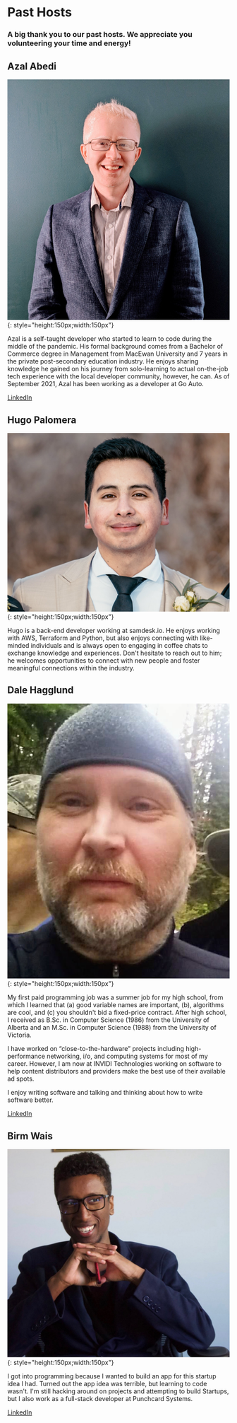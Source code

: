 # Past Hosts

### A big thank you to our past hosts.  We appreciate you volunteering your time and energy!


##  Azal Abedi

![Azal Abedi](azal.jpeg){: style="height:150px;width:150px"}

Azal is a self-taught developer who started to learn to code during the middle of the pandemic. His formal background comes from a Bachelor of Commerce degree in Management from MacEwan University and 7 years in the private post-secondary education industry. He enjoys sharing knowledge he gained on his journey from solo-learning to actual on-the-job tech experience with the local developer community, however, he can. As of September 2021, Azal has been working as a developer at Go Auto.

[LinkedIn](https://linkedin.com/in/azalabedi/)




##  Hugo Palomera

![Hugo Palomera](hugo.jpg){: style="height:150px;width:150px"}

Hugo is a back-end developer working at samdesk.io. He enjoys working with AWS, Terraform and Python, but also enjoys connecting with like-minded individuals and is always open to engaging in coffee chats to exchange knowledge and experiences. Don't hesitate to reach out to him; he welcomes opportunities to connect with new people and foster meaningful connections within the industry.




## Dale Hagglund

![Dale Hagglund](dale.jpeg){: style="height:150px;width:150px"}

My first paid programming job was a summer job for my high school, from which I learned that (a) good variable names are important, (b), algorithms are cool, and (c) you shouldn't bid a fixed-price contract. After high school, I received as B.Sc. in Computer Science (1986) from the University of Alberta and an M.Sc. in Computer Science (1988) from the University of Victoria.</p><p>I have worked on “close-to-the-hardware” projects including high-performance networking, i/o, and computing systems for most of my career. However, I am now at INVIDI Technologies working on software to help content distributors and providers make the best use of their available ad spots.

I enjoy writing software and talking and thinking about how to write software better.

[LinkedIn](https://linkedin.com/in/dalehagglund)



## Birm Wais

![Brim Wais](birm.png){: style="height:150px;width:150px"}

I got into programming because I wanted to build an app for this startup idea I had. Turned out the app idea was terrible, but learning to code wasn't. I'm still hacking around on projects and attempting to build Startups, but I also work as a full-stack developer at Punchcard Systems.

[LinkedIn](https://linkedin.com/in/birm/)
